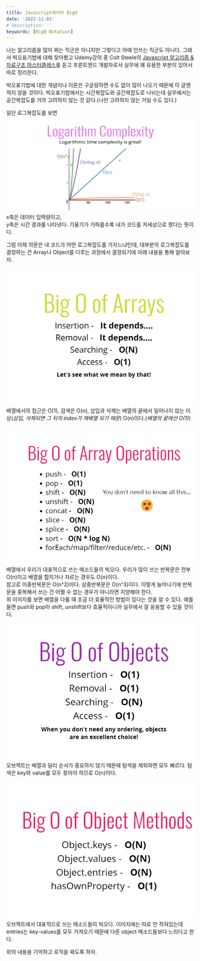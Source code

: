 ```yaml
---
title: Javascript에서의 BigO
date: '2022-11-03'
# description: ''
keywords: [BigO Notation]
---
```


나는 알고리즘을 많이 짜는 직군은 아니지만 그렇다고 아예 안쓰는 직군도 아니다. 그래서 빅오표기법에 대해 찾아봤고 Udemy강의 중 Colt Steele의 <a href="https://www.udemy.com/course/best-javascript-data-structures/" target="_blank" rel="noreferrer">Javascript 알고리즘 &amp; 자료구조 마스터클래스</a>를 듣고 프론트엔드 개발자로서 실무에 꽤 유용한 부분이 있어서 따로 정리한다.

빅오표기법에 대한 개념이나 이론은 구글링하면 수도 없이 많이 나오기 때문에 이 글엔 적지 않을 것이다.
빅오표기법에서는 시간복잡도와 공간복잡도로 나뉘는데 실무에서는 공간복잡도를 거의 고려하지 않는 것 같다.(나만 고려하지 않는 거일 수도 있다.)

일단 로그복잡도를 보면
![로그복잡도](./LogarithmComplexity.png)
x축은 데이터 입력량이고,  
y축은 시간 경과를 나타낸다. 기울기가 가파를수록 내가 코드를 저세상으로 짰다는 뜻이다.

그럼 이제 의문은 내 코드가 어떤 로그복잡도를 가지느냐인데, 대부분의 로그복잡도를 결정하는 건 Array나 Object를 다루는 과정에서 결정되기에 아래 내용을 통해 알아보자.

![배열의 빅오](./BigO_Arrays.png)
배열에서의 접근은 O(1), 검색은 O(n), 삽입과 삭제는 배열의 끝에서 일어나지 않는 이상(_삽입, 삭제되면 그 뒤의 index가 재배열 되기 때문_) O(n)이다.(_배열의 끝에선 O(1)_)

![배열 메소드 빅오](./BigO_ArrayOperations.png)
배열에서 우리가 대표적으로 쓰는 메소드들의 빅오다. 우리가 많이 쓰는 반복문은 전부 O(n)이고 배열을 합치거나 자르는 경우도 O(n)이다.  
참고로 이중반복문은 O(n^2)이다. 삼중반복문은 O(n^3)이다. 이렇게 늘어나기에 반복문을 중복해서 쓰는 건 어쩔 수 없는 경우가 아니라면 지양해야 한다.  
위 이미지를 보면 배열을 다룰 때 조금 더 효율적인 방법이 있다는 것을 알 수 있다. 예를 들면 push와 pop이 shift, unshift보다 효율적이니까 실무에서 잘 응용할 수 있을 것이다.

![오브젝트 빅오](./BigO_Objects.png)
오브젝트는 배열과 달리 순서가 중요하지 않기 때문에 탐색을 제외하면 모두 빠르다. 탐색은 key와 value를 모두 찾아야 하므로 O(n)이다.

![오브젝트 메소드 빅오](./BigO_ObjectMethods.png)
오브젝트에서 대표적으로 쓰는 메소드들의 빅오다.
이미지에는 따로 안 적혀있는데 entries는 key-values를 모두 가져오기 때문에 다른 object 메소드들보다 느리다고 한다.

위의 내용을 기억하고 로직을 짜도록 하자.
